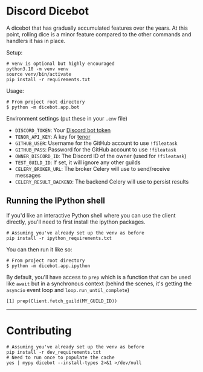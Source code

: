 # Discord Dicebot

A dicebot that has gradually accumulated features over the years. At this point, rolling dice is a minor feature compared
to the other commands and handlers it has in place.

Setup:

```
# venv is optional but highly encouraged
python3.10 -m venv venv
source venv/bin/activate
pip install -r requirements.txt
```

Usage:

```
# From project root directory
$ python -m dicebot.app.bot
```

Environment settings (put these in your `.env` file)

- `DISCORD_TOKEN`: Your [Discord bot token](https://discord.com/developers/docs/topics/oauth2)
- `TENOR_API_KEY`: A key for [tenor](https://tenor.com/gifapi/documentation)
- `GITHUB_USER`: Username for the GitHub account to use `!fileatask`
- `GITHUB_PASS`: Password for the GitHub account to use `!fileatask`
- `OWNER_DISCORD_ID`: The Discord ID of the owner (used for `!fileatask`)
- `TEST_GUILD_ID`: If set, it will ignore any other guilds
- `CELERY_BROKER_URL`: The broker Celery will use to send/receive messages
- `CELERY_RESULT_BACKEND`: The backend Celery will use to persist results

## Running the IPython shell

If you'd like an interactive Python shell where you can use the client directly, you'll need to first install the ipython
packages.

```
# Assuming you've already set up the venv as before
pip install -r ipython_requirements.txt
```

You can then run it like so:

```
# From project root directory
$ python -m dicebot.app.ipython
```

By default, you'll have access to `prep` which is a function that can be used like `await` but in a synchronous context (behind the scenes,
it's getting the `asyncio` event loop and `loop.run_until_complete`)

```
[1] prep(Client.fetch_guild(MY_GUILD_ID))
```

---

# Contributing

```
# Assuming you've already set up the venv as before
pip install -r dev_requirements.txt
# Need to run once to populate the cache
yes | mypy dicebot --install-types 2>&1 >/dev/null
```

